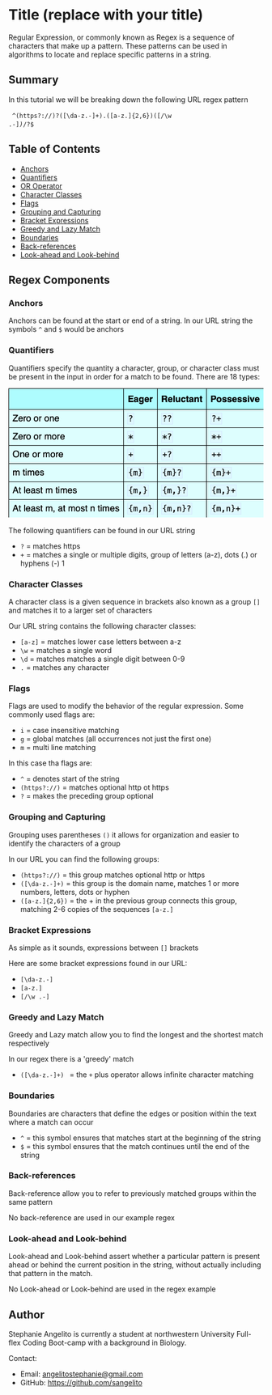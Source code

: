 # Title (replace with your title)

Regular Expression, or commonly known as Regex is a sequence of characters that make up a pattern. These patterns can be used in algorithms to locate and replace specific patterns in a string. 

## Summary

In this tutorial we will be breaking down the following URL regex pattern 

<code> ^(https?:\/\/)?([\da-z\.-]+)\.([a-z\.]{2,6})([\/\w \.-]*)*\/?$</code> 

## Table of Contents

- [Anchors](#anchors)
- [Quantifiers](#quantifiers)
- [OR Operator](#or-operator)
- [Character Classes](#character-classes)
- [Flags](#flags)
- [Grouping and Capturing](#grouping-and-capturing)
- [Bracket Expressions](#bracket-expressions)
- [Greedy and Lazy Match](#greedy-and-lazy-match)
- [Boundaries](#boundaries)
- [Back-references](#back-references)
- [Look-ahead and Look-behind](#look-ahead-and-look-behind)

## Regex Components

### Anchors

Anchors can be found at the start or end of a string. In our URL string the symbols <code>^</code> and <code>$</code> would be anchors

### Quantifiers

Quantifiers specify the quantity a character, group, or character class must be present in the input in order for a match to be found. There are 18 types: 

![Alt text](<Screenshot 2023-08-02 at 1.02.59 PM.png>)

The following quantifiers can be found in our URL string 
- <code>?</code> = matches https
- <code>+</code> = matches a single or multiple digits, group of letters (a-z), dots (.) or hyphens (-) 1 

### Character Classes

A character class is a given sequence in brackets also known as a group <code>[]</code>  and matches it to a larger set of characters 

Our URL string contains the following character classes: 

- <code>[a-z]</code> = matches lower case letters between a-z
- <code>\w</code> = matches a single word
- <code>\d</code> = matches matches a single digit between 0-9
- <code>.</code> = matches any character 

### Flags

Flags are used to modify the behavior of the regular expression. Some commonly used flags are: 
- <code>i</code> = case insensitive matching
- <code>g</code> = global matches (all occurrences not just the first one)
- <code>m</code> = multi line matching 

In this case tha flags are: 
- <code>^</code> = denotes start of the string
- <code>(https?:\/\/)</code> = matches optional http ot https
- <code>?</code> = makes the preceding group optional 

### Grouping and Capturing

Grouping uses parentheses <code>()</code> it allows for organization and easier to identify the characters of a group

In our URL you can find the following groups: 
- <code>(https?:\/\/)</code> = this group matches optional http or https 
- <code>([\da-z\.-]+)</code> = this group is the domain name, matches 1 or more numbers, letters, dots or hyphen
- <code>([a-z\.]{2,6})</code> = the + in the previous group connects this group, matching 2-6 copies of the sequences <code>[a-z\.]</code>

### Bracket Expressions

As simple as it sounds, expressions between <code>[]</code> brackets 

Here are some bracket expressions found in our URL: 
- <code>[\da-z\.-]</code>
- <code>[a-z\.]</code>
- <code>[\/\w \.-]</code>

### Greedy and Lazy Match

Greedy and Lazy match allow you to find the longest and the shortest match respectively 

In our regex there is a 'greedy' match
- <code>([\da-z\.-]+) </code> = the <code>+</code> plus operator allows infinite character matching 

### Boundaries

Boundaries are characters that define the edges or position within the text where a match can occur 

- <code>^</code> = this symbol ensures that matches start at the beginning of the string
- <code>$</code> = this symbol ensures that the match continues until the end of the  string

### Back-references

Back-reference allow you to refer to previously matched groups within the same pattern 

No back-reference are used in our example regex 

### Look-ahead and Look-behind

Look-ahead and Look-behind assert whether a particular pattern is present ahead or behind the current position in the string, without actually including that pattern in the match.

No Look-ahead or Look-behind are used in the regex example 

## Author

Stephanie Angelito is currently a student at northwestern University Full-flex Coding Boot-camp with a background in Biology. 

Contact: 
- Email: angelitostephanie@gmail.com
- GitHub: https://github.com/sangelito
